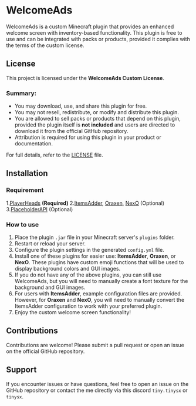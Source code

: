 # WelcomeAds

WelcomeAds is a custom Minecraft plugin that provides an enhanced welcome screen with inventory-based functionality. This plugin is free to use and can be integrated with packs or products, provided it complies with the terms of the custom license.

## License
This project is licensed under the **WelcomeAds Custom License**.

### Summary:
- You may download, use, and share this plugin for free.
- You may not resell, redistribute, or modify and distribute this plugin.
- You are allowed to sell packs or products that depend on this plugin, provided the plugin itself is **not included** and users are directed to download it from the official GitHub repository.
- Attribution is required for using this plugin in your product or documentation.

For full details, refer to the [LICENSE](LICENSE) file.

## Installation

### Requirement
1.[PlayerHeads](https://www.curseforge.com/minecraft/bukkit-plugins/player-heads) **(Required)**
2.[ItemsAdder](https://www.spigotmc.org/resources/%E2%9C%A8itemsadder%E2%AD%90emotes-mobs-items-armors-hud-gui-emojis-blocks-wings-hats-liquids.73355/), [Oraxen](https://www.spigotmc.org/resources/%E2%98%84%EF%B8%8F-oraxen-custom-items-blocks-emotes-furniture-resourcepack-and-gui-1-18-1-21-4.72448/), [NexO](https://mcmodels.net/products/13172/nexo?srsltid=AfmBOooeUFusiEq8tfccU_E5sGRq8vCtXQFUn5MNkKESvfpLZThkB0O0) (Optional)
3.[PlaceholderAPI](https://www.spigotmc.org/resources/placeholderapi.6245/) (Optional)

### How to use
1. Place the plugin `.jar` file in your Minecraft server's `plugins` folder.
2. Restart or reload your server.
3. Configure the plugin settings in the generated `config.yml` file.
4. Install one of these plugins for easier use: **ItemsAdder**, **Oraxen**, or **NexO**. These plugins have custom emoji functions that will be used to display background colors and GUI images.
5. If you do not have any of the above plugins, you can still use WelcomeAds, but you will need to manually create a font texture for the background and GUI images.
6. For users with **ItemsAdder**, example configuration files are provided. However, for **Oraxen** and **NexO**, you will need to manually convert the ItemsAdder configuration to work with your preferred plugin.
7. Enjoy the custom welcome screen functionality!

## Contributions
Contributions are welcome! Please submit a pull request or open an issue on the official GitHub repository.

## Support
If you encounter issues or have questions, feel free to open an issue on the GitHub repository or contact the me directly via this discord `tiny.tinysx` or `tinysx`.

